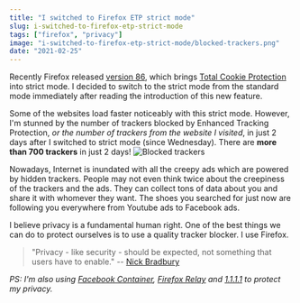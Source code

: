 ```yaml
---
title: "I switched to Firefox ETP strict mode"
slug: i-switched-to-firefox-etp-strict-mode
tags: ["firefox", "privacy"]
image: "i-switched-to-firefox-etp-strict-mode/blocked-trackers.png"
date: "2021-02-25"
---
```


Recently Firefox released [version 86](https://www.mozilla.org/en-US/firefox/86.0/releasenotes/), which brings [Total Cookie Protection](https://blog.mozilla.org/security/2021/02/23/total-cookie-protection/) into strict mode. I decided to switch to the strict mode from the standard mode immediately after reading the introduction of this new feature.

Some of the websites load faster noticeably with this strict mode. However, I'm stunned by the number of trackers blocked by Enhanced Tracking Protection, *or the number of trackers from the website I visited*, in just 2 days after I switched to strict mode (since Wednesday). There are **more than 700 trackers** in just 2 days!
![Blocked trackers](/i-switched-to-firefox-etp-strict-mode/blocked-trackers.png)

Nowadays, Internet is inundated with all the creepy ads which are powered by hidden trackers. People may not even think twice about the creepiness of the trackers and the ads. They can collect tons of data about you and share it with whomever they want. The shoes you searched for just now are following you everywhere from Youtube ads to Facebook ads. 

I believe privacy is a fundamental human right. One of the best things we can do to protect ourselves is to use a quality tracker blocker. I use Firefox.

> "Privacy - like security - should be expected, not something that users have to enable." -- [Nick Bradbury](https://nick.typepad.com/blog/2012/03/girls-around-me-shows-why-privacy-shouldnt-be-an-option.html)

*PS: I'm also using [Facebook Container](https://www.mozilla.org/en-US/firefox/facebookcontainer/), [Firefox Relay](https://relay.firefox.com/) and [1.1.1.1](https://1.1.1.1/) to protect my privacy.*
